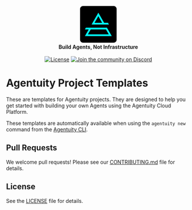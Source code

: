 <div align="center">
    <img src="https://raw.githubusercontent.com/agentuity/templates/main/.github/Agentuity.png" alt="Agentuity" width="100"/> <br/>
    <strong>Build Agents, Not Infrastructure</strong> <br/>
<br />
<a href="https://github.com/agentuity/sdk-js/blob/main/README.md"><img alt="License" src="https://badgen.now.sh/badge/license/Apache-2.0"></a>
<a href="https://discord.gg/vtn3hgUfuc"><img alt="Join the community on Discord" src="https://img.shields.io/discord/1332974865371758646.svg?style=flat"></a>
</div>
</div>

# Agentuity Project Templates

These are templates for Agentuity projects. They are designed to help you get started with building your own Agents using the Agentuity Cloud Platform. 

These templates are automatically available when using the `agentuity new` command from the [Agentuity CLI](https://github.com/agentuity/cli).

## Pull Requests

We welcome pull requests! Please see our [CONTRIBUTING.md](CONTRIBUTING.md) file for details.

## License

See the [LICENSE](LICENSE.md) file for details.
